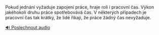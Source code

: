 
Pokud jednání vyžaduje zapojení práce, hraje roli i pracovní čas. Výkon jakéhokoli druhu práce spotřebovává čas. V některých případech je pracovní čas tak krátký, že lidé říkají, že práce žádný čas nevyžaduje.

[🔊 Poslechnout audio](/data/7-paragraphs/audio/chapter_87/para_009-Pokud-jednn-vyaduje-zapojen-prce-hraje-roli.mp3)
